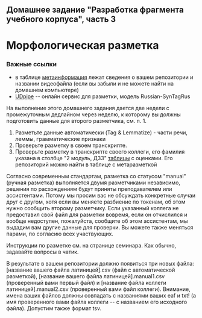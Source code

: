## Домашнее задание "Разработка фрагмента учебного корпуса", часть 3
# Морфологическая разметка 

### Важные ссылки  
* в таблице [метаинформация](https://docs.google.com/spreadsheets/d/19H5hNnkfotaz0_-A6ACYLIOTSc7mXCdV5Mgec1Kk02k/edit?usp=sharing) лежат сведения о вашем репозитории и названии видеофайла (если вы забыли и не можете найти на домашнем компьютере) 
* [UDpipe](http://lindat.mff.cuni.cz/services/udpipe/) -- онлайн сервис для разметки, модель Russian-SynTagRus   

На выполнение этого домашнего задания дается две недели с промежуточным дедлайном через неделю, к которому вы должны подготовить данные для второго разметчика, см. п. 1. 

1. Разметьте данные автоматически (Tag & Lemmatize) - части речи, леммы, грамматические признаки  
2. Проверьте разметку в своем транскрипте. 
3. Проверьте разметку в транскрипте своего коллеги, его фамилия указана в столбце "2 модуль, ДЗ3" [таблицы](https://docs.google.com/spreadsheets/d/1CB4rxu__FAfr4qSfwkbjF6oLBgohDAoSZzhCUHb3Ia0/edit?usp=sharing) с оценками. Его репозиторий можно найти в таблице с метаразметкой  

Согласно современным стандартам, разметка со статусом "manual" (ручная разметка) выполняется двумя разметчиками независимо, 
решения по расхождениям будут приняты преподавателем или ассистентами. Потому мы просим вас не обсуждать конкретные случаи друг с другом, хотя если вы меняете разбиение по токенам, 
об этом нужно сообщить второму разметчику. 
Если указанный коллега не предоставил свой файл для разметки вовремя, если он отчислился и вообще недоступен, пожалуйста, сообщите об этом ассистентам, 
мы выдадим вам другие данные для проверки. 
Вы можете также меняться парами, по согласию всех участвующих.  

Инструкции по разметке см. на странице семинара. Как обычно, задавайте вопросы в чатик.  

В результате в вашем репозитории должно появиться три новых файла: \[название вашего файла латиницей].csv (файл с автоматической разметкой), \[название вашего файла латиницей].manual1.csv (проверенный вами первый файл) и \[название файла коллеги латиницей].manual2.csv (проверенный вами файл коллеги). Внимание, имена ваших файлов должны совпадать с названиями ваших eaf и txt! (а имя проверенного вами файла коллеги -- с названием его исходного файла). Допустим также формат tsv.
